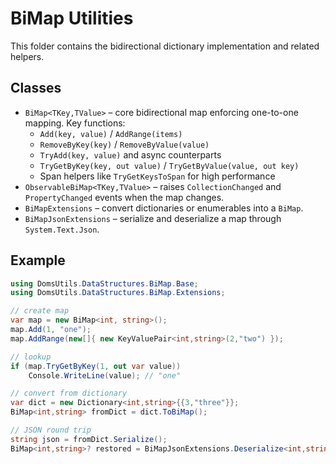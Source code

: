 # BiMap Utilities

This folder contains the bidirectional dictionary implementation and related helpers.

## Classes

- `BiMap<TKey,TValue>` – core bidirectional map enforcing one-to-one mapping. Key functions:
  - `Add(key, value)` / `AddRange(items)`
  - `RemoveByKey(key)` / `RemoveByValue(value)`
  - `TryAdd(key, value)` and async counterparts
  - `TryGetByKey(key, out value)` / `TryGetByValue(value, out key)`
  - Span helpers like `TryGetKeysToSpan` for high performance
- `ObservableBiMap<TKey,TValue>` – raises `CollectionChanged` and `PropertyChanged` events when the map changes.
- `BiMapExtensions` – convert dictionaries or enumerables into a `BiMap`.
- `BiMapJsonExtensions` – serialize and deserialize a map through `System.Text.Json`.

## Example

```csharp
using DomsUtils.DataStructures.BiMap.Base;
using DomsUtils.DataStructures.BiMap.Extensions;

// create map
var map = new BiMap<int, string>();
map.Add(1, "one");
map.AddRange(new[]{ new KeyValuePair<int,string>(2,"two") });

// lookup
if (map.TryGetByKey(1, out var value))
    Console.WriteLine(value); // "one"

// convert from dictionary
var dict = new Dictionary<int,string>{{3,"three"}};
BiMap<int,string> fromDict = dict.ToBiMap();

// JSON round trip
string json = fromDict.Serialize();
BiMap<int,string>? restored = BiMapJsonExtensions.Deserialize<int,string>(json);
```

